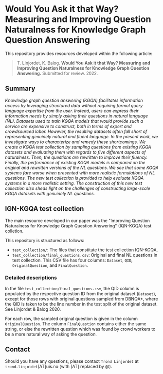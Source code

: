 # Would You Ask it that Way? Measuring and Improving Question Naturalness for Knowledge Graph Question Answering

This repository provides resources developed within the following article:

> T. Linjordet, K. Balog. **Would You Ask it that Way? Measuring and Improving Question Naturalness for Knowledge Graph Question Answering.** Submitted for review. 2022. 

## Summary

*Knowledge graph question answering (KGQA) facilitates information access by leveraging structured data without requiring formal query language expertise from the user.  Instead, users can express their information needs by simply asking their questions in natural language (NL).  Datasets used to train KGQA models that would provide such a service are expensive to construct, both in terms of expert and crowdsourced labor.  However, the resulting datasets often fall short of representing genuinely natural and fluent language.  In the present work, we investigate ways to characterize and remedy these shortcomings.  We create a KGQA test collection by sampling questions from existing KGQA datasets and evaluating them with regards to five different aspects of naturalness.  Then, the questions are rewritten to improve their fluency.  Finally, the performance of existing KGQA models is compared on the original and rewritten versions of the NL questions.  We see that some KGQA systems fare worse when presented with more realistic formulations of NL questions.  The new test collection is provided to help evaluate KGQA systems in a more realistic setting.  The construction of this new test collection also sheds light on the challenges of constructing large-scale KGQA datasets with genuinely NL questions.*

## IGN-KGQA test collection

The main resource developed in our paper was the "Improving Question Naturalness for Knowledge Graph Question Answering" (IQN-KGQA) test colletion. 

This repository is structured as follows:

- `test_collection/`: The files that constitute the test collection IQN-KGQA.
- `test_collection/final_questions.csv`: Original and final NL questions in test collection. This CSV file has four columns: `Dataset`, `QID`, `OriginalQuestion`, and `FinalQuestion`. 

### Detailed descriptions

In the file `test_collection/final_questions.csv`, the QID column is populated by the respective question ID from the original dataset (`Dataset`), except for those rows with original questions sampled from DBNQA*, where the QID is taken to be the line number in the test split of the original dataset. See Linjordet & Balog 2020. 

For each row, the sampled original question is given in the column `OriginalQuestion`. The column `FinalQuestion` contains either the same string, or else the rewritten question which was found by crowd workers to be a more natural way of asking the question. 

## Contact

Should you have any questions, please contact `Trond Linjordet` at `trond.linjotdet`[AT]uis.no (with [AT] replaced by @).
